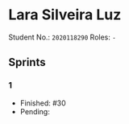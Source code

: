 # Lara Silveira Luz

Student No.: `2020118290`
Roles: `-`

## Sprints

### 1

* Finished: #30
* Pending:


